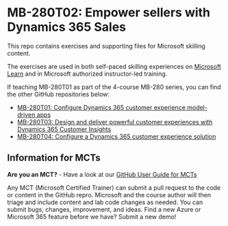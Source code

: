 # MB-280T02: Empower sellers with Dynamics 365 Sales

This repo contains exercises and supporting files for Microsoft skilling content.

The exercises are used in both self-paced skilling experiences on [Microsoft Learn](https://learn.microsoft.com) and in Microsoft authorized instructor-led training.

If teaching MB-280T01 as part of the 4-course MB-280 series, you can find the other GitHub repositories below:
- [MB-280T01: Configure Dynamics 365 customer experience model-driven apps](https://github.com/MicrosoftLearning/MB-280T01-Configure-Dynamics-365-customer-experience-model-driven-apps)
- [MB-280T03: Design and deliver powerful customer experiences with Dynamics 365 Customer Insights](https://github.com/MicrosoftLearning/MB-280T03-Design-and-deliver-powerful-customer-experiences-with-Dynamics-365-Customer-Insights)
- [MB-280T04: Configure a Dynamics 365 customer experience solution](https://github.com/MicrosoftLearning/MB-280T04-Configure-a-Dynamics-365-customer-experience-solution)


## Information for MCTs

**Are you an MCT?** - Have a look at our [GitHub User Guide for MCTs](https://microsoftlearning.github.io/MCT-User-Guide/)

Any MCT (Microsoft Certified Trainer) can submit a pull request to the code or content in the GitHub repro. Microsoft and the course author will then triage and include content and lab code changes as needed. You can submit bugs, changes, improvement, and ideas. Find a new Azure or Microsoft 365 feature before we have? Submit a new demo!
